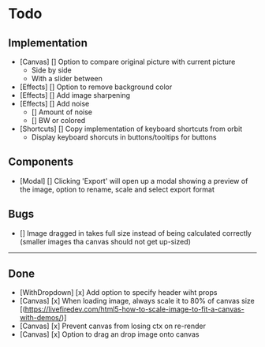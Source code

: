 # Todo

## Implementation

- [Canvas] [] Option to compare original picture with current picture
  - Side by side
  - With a slider between
- [Effects] [] Option to remove background color
- [Effects] [] Add image sharpening
- [Effects] [] Add noise
  - [] Amount of noise
  - [] BW or colored
- [Shortcuts] [] Copy implementation of keyboard shortcuts from orbit
  - Display keyboard shorcuts in buttons/tooltips for buttons

## Components

- [Modal] [] Clicking 'Export' will open up a modal showing a preview of the image, option to rename, scale and select export format

## Bugs

- [] Image dragged in takes full size instead of being calculated correctly (smaller images tha canvas should not get up-sized)

---

## Done

- [WithDropdown] [x] Add option to specify header wiht props
- [Canvas] [x] When loading image, always scale it to 80% of canvas size [(https://livefiredev.com/html5-how-to-scale-image-to-fit-a-canvas-with-demos/)]
- [Canvas] [x] Prevent canvas from losing ctx on re-render
- [Canvas] [x] Option to drag an drop image onto canvas
